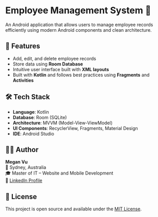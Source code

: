 # Employee Management System 📱

An Android application that allows users to manage employee records efficiently using modern Android components and clean architecture.

## 🚀 Features

- Add, edit, and delete employee records
- Store data using **Room Database**
- Intuitive user interface built with **XML layouts**
- Built with **Kotlin** and follows best practices using **Fragments** and **Activities**

## 🛠️ Tech Stack

- **Language**: Kotlin
- **Database**: Room (SQLite)
- **Architecture**: MVVM (Model-View-ViewModel)
- **UI Components**: RecyclerView, Fragments, Material Design
- **IDE**: Android Studio

## 👩‍💻 Author

**Megan Vu**  
📍 Sydney, Australia  
🎓 Master of IT – Website and Mobile Development  
🔗 [LinkedIn Profile](https://www.linkedin.com/in/vudangan/)

## 📜 License

This project is open source and available under the [MIT License](LICENSE).
